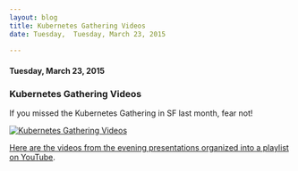 ```yaml
---
layout: blog
title: Kubernetes Gathering Videos
date: Tuesday,  Tuesday, March 23, 2015 
 
---
```

#### Tuesday, March 23, 2015 
### Kubernetes Gathering Videos 
If you missed the Kubernetes Gathering in SF last month, fear not!

[![Kubernetes Gathering Videos](http://3.bp.blogspot.com/-V5UypDOwI6U/VRB3w__WqqI/AAAAAAAAAKU/7uTbP3Gk_FY/s1600/Screen%2BShot%2B2015-03-23%2Bat%2B1.29.36%2BPM.png "Kubernetes Gathering Videos")](https://www.youtube.com/watch?v=q8lGZCKktYo&list=PL69nYSiGNLP2FBVvSLHpJE8_6hRHW8Kxe)
  
  
[Here are the videos from the evening presentations organized into a playlist on YouTube](https://www.youtube.com/playlist?list=PL69nYSiGNLP2FBVvSLHpJE8_6hRHW8Kxe).  
  
  
